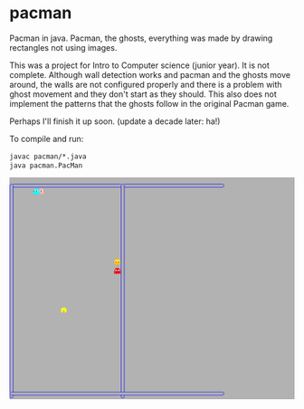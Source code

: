 pacman
======

Pacman in java. Pacman, the ghosts, everything was made by drawing rectangles not using images.

This was a project for Intro to Computer science (junior year). It is not complete. Although
wall detection works and pacman and the ghosts move around, the walls are not configured
properly and there is a problem with ghost movement and they don't start as they should.
This also does not implement the patterns that the ghosts follow in the original Pacman
game.

Perhaps I'll finish it up soon. (update a decade later: ha!)

To compile and run:

```
javac pacman/*.java
java pacman.PacMan
```

![pacman screeenshot](https://github.com/VioletJewel/i/blob/main/pacman.png)
